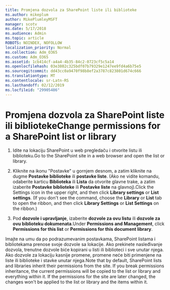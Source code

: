 ```yaml
---
title: Promjena dozvola za SharePoint liste ili biblioteke
ms.author: mikeplum
author: MikePlumleyMSFT
manager: scotv
ms.date: 5/17/2018
ms.audience: Admin
ms.topic: article
ROBOTS: NOINDEX, NOFOLLOW
localization_priority: Normal
ms.collection: Adm_O365
ms.custom: Adm_O365
ms.assetid: 1cb414cf-a4a4-4b35-84c2-0723cf5c5a14
ms.openlocfilehash: 03e3802c325bdf07b79329e1247ee9fd4a6b75e5
ms.sourcegitcommit: dd43cc0a9470f98b8ef2a3787c823801d674c666
ms.translationtype: MT
ms.contentlocale: sr-Latn-RS
ms.lasthandoff: 02/12/2019
ms.locfileid: "29905486"
---
```

# <a name="change-permissions-for-a-sharepoint-list-or-library"></a><span data-ttu-id="5a507-102">Promjena dozvola za SharePoint liste ili biblioteke</span><span class="sxs-lookup"><span data-stu-id="5a507-102">Change permissions for a SharePoint list or library</span></span>

1. <span data-ttu-id="5a507-103">Idite na lokaciju SharePoint u web pregledaču i otvorite listu ili biblioteku.</span><span class="sxs-lookup"><span data-stu-id="5a507-103">Go to the SharePoint site in a web browser and open the list or library.</span></span>
    
2. <span data-ttu-id="5a507-p101">Kliknite na ikonu "Postavke" u gornjem desnom, a zatim kliknite na dugme **Postavke biblioteke** ili **postavke liste**. (Ako ne vidite komandu, odaberite karticu **Biblioteka** ili **Lista** da otvorite glavne trake, a zatim izaberite **Postavke biblioteke** ili **Postavke liste** na glavnoj).</span><span class="sxs-lookup"><span data-stu-id="5a507-p101">Click the Settings icon in the upper right, and then click **Library settings** or **List settings**. (If you don't see the command, choose the **Library** or **List** tab to open the ribbon, and then click **Library Settings** or **List Settings** on the ribbon.)</span></span> 
    
3. <span data-ttu-id="5a507-106">Pod **dozvole i upravljanje**, izaberite **dozvole za ovu listu** ili **dozvole za ovu biblioteku dokumenata**.</span><span class="sxs-lookup"><span data-stu-id="5a507-106">Under **Permissions and Management**, click **Permissions for this list** or **Permissions for this document library**.</span></span>
    
<span data-ttu-id="5a507-p102">Imajte na umu da po podrazumevanim postavkama, SharePoint listama i bibliotekama prenose svoje dozvole sa lokacije. Ako prekinete nasleđivanje dozvola, trenutne dozvole biće kopirani u listi ili biblioteci i sve unutar njega. Ako dozvole za lokaciju kasnije promene, promene neće biti primenjene na liste ili biblioteke i stavke unutar njega.</span><span class="sxs-lookup"><span data-stu-id="5a507-p102">Note that by default, SharePoint lists and libraries inherit their permissions from the site. If you break permissions inheritance, the current permissions will be copied to the list or library and everything within it. If the permissions for the site are later changed, the changes won't be applied to the list or library and the items within it.</span></span>
  


